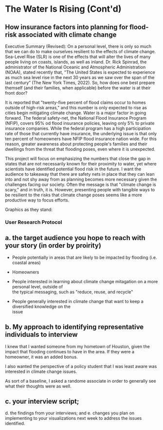 # The Water Is Rising (Cont'd)
## How insurance factors into planning for flood-risk associated with climate change

Executive Summary (Revised):
On a personal level, there is only so much that we can do to make ourselves resilient to the effects of climate change. Sea-Level Rise (SLR) is one of the effects that will alter the lives of many people living on coasts, islands, as well as inland. Dr. Rick Spinrad, the administrator of the National Oceanic and Atmospheric Administration (NOAA), stated recently that, "The United States is expected to experience as much sea level rise in the next 30 years as we saw over the span of the last century” (The New York Times, 2022). So, how does one best prepare themself (and their families, when applicable) before the water is at their front door?

It is reported that "twenty-five percent of flood claims occur to homes outside of high-risk areas," and this number is only expected to rise as cities begin mitigating climate change. Water is a major factor in going forward. The federal safety-net, the National Flood Insurance Program (NFIP), covers 95% od flood insurance policies, leaving only 5% to private insurance companies. While the federal program has a high participation rate of those that currently have insurance, the underlying issue is that only ten percent of homeowners have NFIP flood insurance nation wide. For this reason, greater awareness about protecting people's families and their dwellings from the threat that flooding poses, even where it is unexpected.

This project will focus on emphasizing the numbers that close the gap in states that are not necessarily known for their proximity to water, yet where scientists have identified potential flood risk in the future. I want the audience to takeaway that there are safety nets in place that they can lean into and not shy away from as planning becomes more necessary given the challenges facing our society. Often the message is that "climate change is scary," and in truth, it is. However, presenting people with tangible ways to be resilient to the risks that climate change poses seems like a more productive way to focus efforts.


Graphics as they stand:

<div class="flourish-embed flourish-map" data-src="visualisation/12023998"><script src="https://public.flourish.studio/resources/embed.js"></script></div>



<div class="flourish-embed flourish-map" data-src="visualisation/12025221"><script src="https://public.flourish.studio/resources/embed.js"></script></div>


### User Research Protocol

## a. the target audience you hope to reach with your story (in order by proirity)

  * People potentially in areas that are likely to be impacted by flooding (i.e. coastal areas)
  
  * Homeowners

  * People interested in learning about climate change mitagation on a more personal level, outside of          
  the typical messaging, such as "reduce, reuse, and recycle"
  
  * People generally interested in climate change that want to keep a diversified knowledge on the    
  issue

## b. My approach to identifying representative individuals to interview 

I knew that I wanted someone from my hometown of Houston, given the impact that flooding continues to have in the area. If they were a homeowner, it was an added bonus.

I also wanted the perspective of a policy student that I was least aware was interested in climate change issues. 

As sort of a baseline, I asked a randome associate in order to generally see what their thoughts were as well.

## c. your interview script; 



d. the findings from your interviews; and 
e. changes you plan on implementing to your visualizations next week to address the issues identified. 
